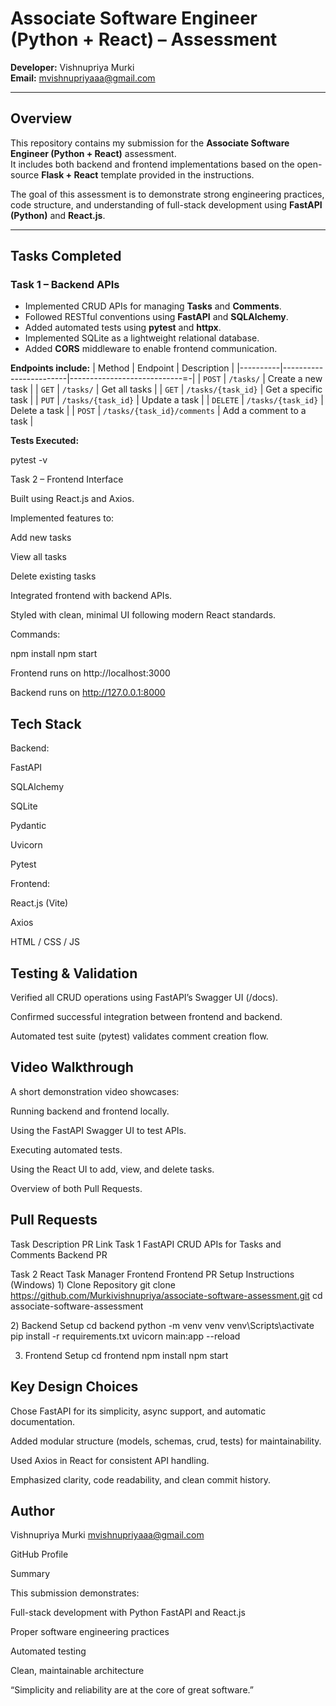 # Associate Software Engineer (Python + React) – Assessment

**Developer:** Vishnupriya Murki  
**Email:** mvishnupriyaaa@gmail.com  

---

##  Overview

This repository contains my submission for the **Associate Software Engineer (Python + React)** assessment.  
It includes both backend and frontend implementations based on the open-source **Flask + React** template provided in the instructions.

The goal of this assessment is to demonstrate strong engineering practices, code structure, and understanding of full-stack development using **FastAPI (Python)** and **React.js**.

---

##  Tasks Completed

### **Task 1 – Backend APIs**
- Implemented CRUD APIs for managing **Tasks** and **Comments**.
- Followed RESTful conventions using **FastAPI** and **SQLAlchemy**.
- Added automated tests using **pytest** and **httpx**.
- Implemented SQLite as a lightweight relational database.
- Added **CORS** middleware to enable frontend communication.

**Endpoints include:**
| Method   | Endpoint               |       Description            |
|----------|------------------------|----------------------------=-|
| `POST`   | `/tasks/`              | Create a new task            |
| `GET`    | `/tasks/`              | Get all tasks                |
| `GET`    | `/tasks/{task_id}`     | Get a specific task          |
| `PUT`    | `/tasks/{task_id}`     | Update a task                |
| `DELETE` | `/tasks/{task_id}`     | Delete a task                |
| `POST`   | `/tasks/{task_id}/comments` | Add a comment to a task |

**Tests Executed:**

pytest -v

Task 2 – Frontend Interface

Built using React.js and Axios.

Implemented features to:

Add new tasks

View all tasks

Delete existing tasks

Integrated frontend with backend APIs.

Styled with clean, minimal UI following modern React standards.

Commands:

npm install
npm start


Frontend runs on http://localhost:3000

Backend runs on http://127.0.0.1:8000

##  Tech Stack

Backend:

FastAPI

SQLAlchemy

SQLite

Pydantic

Uvicorn

Pytest

Frontend:

React.js (Vite)

Axios

HTML / CSS / JS

##  Testing & Validation

Verified all CRUD operations using FastAPI’s Swagger UI (/docs).

Confirmed successful integration between frontend and backend.

Automated test suite (pytest) validates comment creation flow.

##  Video Walkthrough

A short demonstration video showcases:

Running backend and frontend locally.

Using the FastAPI Swagger UI to test APIs.

Executing automated tests.

Using the React UI to add, view, and delete tasks.

Overview of both Pull Requests.

##  Pull Requests
Task	Description	PR Link
Task 1	FastAPI CRUD APIs for Tasks and Comments	Backend PR

Task 2	React Task Manager Frontend	Frontend PR
 Setup Instructions (Windows)
1️)  Clone Repository
git clone https://github.com/Murkivishnupriya/associate-software-assessment.git
cd associate-software-assessment

2️) Backend Setup
cd backend
python -m venv venv
venv\Scripts\activate
pip install -r requirements.txt
uvicorn main:app --reload

3) Frontend Setup
cd frontend
npm install
npm start

##  Key Design Choices

Chose FastAPI for its simplicity, async support, and automatic documentation.

Added modular structure (models, schemas, crud, tests) for maintainability.

Used Axios in React for consistent API handling.

Emphasized clarity, code readability, and clean commit history.

##  Author

Vishnupriya Murki
 mvishnupriyaaa@gmail.com

 GitHub Profile

 Summary

This submission demonstrates:

Full-stack development with Python FastAPI and React.js

Proper software engineering practices

Automated testing

Clean, maintainable architecture

“Simplicity and reliability are at the core of great software.”
